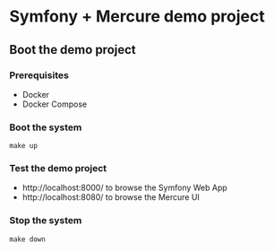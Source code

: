 # Symfony + Mercure demo project

## Boot the demo project

### Prerequisites

- Docker
- Docker Compose

### Boot the system

```shell
make up
```

### Test the demo project

- http://localhost:8000/ to browse the Symfony Web App
- http://localhost:8080/ to browse the Mercure UI

### Stop the system

```shell
make down
```
